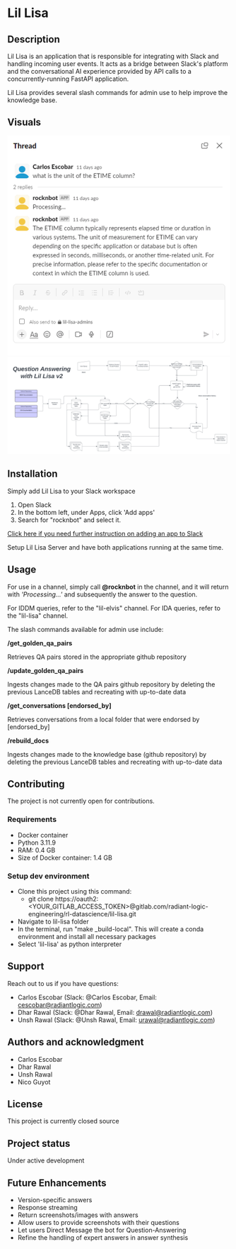 # Lil Lisa
## Description

Lil Lisa is an application that is responsible for integrating with Slack and handling incoming user events. It acts as a bridge between Slack's platform and the conversational AI experience provided by API calls to a concurrently-running FastAPI application.  

Lil Lisa provides several slash commands for admin use to help improve the knowledge base.

## Visuals

![Simple conversation](./visuals/simple_conversation.png)
![Architecture/Diagram](./visuals/diagram.png)

## Installation

Simply add Lil Lisa to your Slack workspace

1. Open Slack
2. In the bottom left, under Apps, click 'Add apps'
3. Search for "rocknbot" and select it.

[Click here if you need further instruction on adding an app to Slack](https://slack.com/help/articles/202035138-Add-apps-to-your-Slack-workspace)

Setup Lil Lisa Server and have both applications running at the same time.
​
## Usage

For use in a channel, simply call **@rocknbot** in the channel, and it will return with *'Processing...'* and subsequently the answer to the question.

For IDDM queries, refer to the "lil-elvis" channel.
For IDA queries, refer to the "lil-lisa" channel.

The slash commands available for admin use include:

**/get_golden_qa_pairs**

Retrieves QA pairs stored in the appropriate github repository

**/update_golden_qa_pairs**

Ingests changes made to the QA pairs github repository by deleting the previous LanceDB tables and recreating with up-to-date data

**/get_conversations [endorsed_by]**

Retrieves conversations from a local folder that were endorsed by [endorsed_by]

**/rebuild_docs**

Ingests changes made to the knowledge base (github repository) by deleting the previous LanceDB tables and recreating with up-to-date data

## Contributing

The project is not currently open for contributions.

### Requirements

- Docker container
- Python 3.11.9
- RAM: 0.4 GB
- Size of Docker container: 1.4 GB

### Setup dev environment

- Clone this project using this command:
  - git clone https://oauth2:&lt;YOUR_GITLAB_ACCESS_TOKEN&gt;@gitlab.com/radiant-logic-engineering/rl-datascience/lil-lisa.git
- Navigate to lil-lisa folder
- In the terminal, run "make _build-local". This will create a conda environment and install all necessary packages
- Select 'lil-lisa' as python interpreter

## Support

Reach out to us if you have questions:
- Carlos Escobar (Slack: @Carlos Escobar, Email: cescobar@radiantlogic.com)
- Dhar Rawal (Slack: @Dhar Rawal, Email: drawal@radiantlogic.com)
- Unsh Rawal (Slack: @Unsh Rawal, Email: urawal@radiantlogic.com)

## Authors and acknowledgment

- Carlos Escobar
- Dhar Rawal
- Unsh Rawal
- Nico Guyot

## License

This project is currently closed source

## Project status

Under active development

## Future Enhancements

- Version-specific answers
- Response streaming
- Return screenshots/images with answers
- Allow users to provide screenshots with their questions
- Let users Direct Message the bot for Question-Answering
- Refine the handling of expert answers in answer synthesis